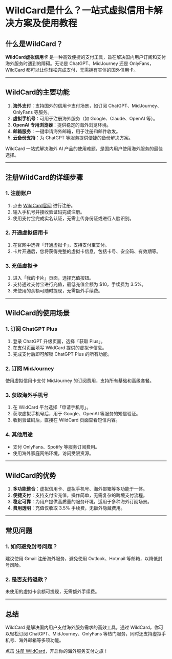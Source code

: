 # WildCard是什么？一站式虚拟信用卡解决方案及使用教程

## 什么是WildCard？

**WildCard虚拟信用卡** 是一种高效便捷的支付工具，旨在解决国内用户订阅和支付海外服务时遇到的障碍。无论是 ChatGPT、MidJourney 还是 OnlyFans，WildCard 都可以让你轻松完成支付，无需拥有实体的国外信用卡。

---

## WildCard的主要功能

1. **海外支付**：支持国外的信用卡支付场景，如订阅 ChatGPT、MidJourney、OnlyFans 等服务。
2. **虚拟手机号**：可用于注册海外服务（如 Google、Claude、OpenAI 等）。
3. **OpenAI 专用浏览器**：提供稳定的海外浏览环境。
4. **邮箱服务**：一键申请海外邮箱，用于注册和邮件收发。
5. **云备份支持**：为 ChatGPT 等服务提供便捷的备份解决方案。

WildCard 一站式解决海外 AI 产品的使用难题，是国内用户使用海外服务的最佳选择。

---

## 注册WildCard的详细步骤

### 1. 注册账户

1. 点击 [WildCard官网](https://bit.ly/bewildcard) 进行注册。
2. 输入手机号并接收验证码完成注册。
3. 使用支付宝完成实名认证，无需上传身份证或进行人脸识别。

### 2. 开通虚拟信用卡

1. 在官网中选择「开通虚拟卡」，支持支付宝支付。
2. 卡片开通后，您将获得完整的虚拟卡信息，包括卡号、安全码、有效期等。

### 3. 充值虚拟卡

1. 进入「我的卡片」页面，选择充值按钮。
2. 支持通过支付宝进行充值，最低充值金额为 $10，手续费为 3.5%。
3. 未使用的余额可随时提现，无需额外手续费。

---

## WildCard的使用场景

### 1. 订阅 ChatGPT Plus

1. 登录 ChatGPT 升级页面，选择「获取 Plus」。
2. 在支付页面填写 WildCard 提供的虚拟卡信息。
3. 完成支付后即可解锁 ChatGPT Plus 的所有功能。

### 2. 订阅 MidJourney

使用虚拟信用卡支付 MidJourney 的订阅费用，支持所有基础和高级套餐。

### 3. 获取海外手机号

1. 在 WildCard 平台选择「申请手机号」。
2. 获取虚拟手机号后，用于 Google、OpenAI 等服务的短信验证。
3. 收到验证码后，直接在 WildCard 页面查看短信内容。

### 4. 其他用途

- 支付 OnlyFans、Spotify 等服务订阅费用。
- 使用海外家庭网络环境，访问受限资源。

---

## WildCard的优势

1. **多功能整合**：虚拟信用卡、虚拟手机号、海外邮箱等多功能于一体。
2. **便捷支付**：支持支付宝充值，操作简单，无需复杂的跨境支付流程。
3. **稳定可靠**：为用户提供高质量的服务环境，适用于多种海外订阅场景。
4. **费用透明**：充值仅收取 3.5% 手续费，无额外隐藏费用。

---

## 常见问题

### 1. 如何避免封号问题？
建议使用 Gmail 注册海外服务，避免使用 Outlook、Hotmail 等邮箱，以降低封号风险。

### 2. 是否支持退款？
未使用的虚拟卡余额可提现，无需额外手续费。

---

## 总结

WildCard 是解决国内用户支付海外服务需求的高效工具。通过 WildCard，你可以轻松订阅 ChatGPT、MidJourney、OnlyFans 等热门服务，同时还支持虚拟手机号、海外邮箱等多项功能。

点击 [注册 WildCard](https://bit.ly/bewildcard)，开启你的海外服务支付之旅！
